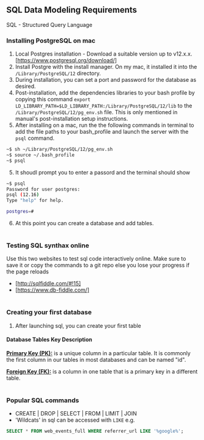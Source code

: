 ## SQL Data Modeling Requirements
SQL - Structured Query Language <br>
### Installing PostgreSQL on mac
1. Local Postgres installation - Download a suitable version up to v12.x.x. [https://www.postgresql.org/download/]
2. Install Postgre with the install manager. On my mac, it installed it into the `/Library/PostgreSQL/12` directory.
3. During installation, you can set a port and password for the database as desired.
4. Post-installation, add the dependencies libraries to your bash profile by copying this command `export LD_LIBRARY_PATH=$LD_LIBRARY_PATH:/Library/PostgreSQL/12/lib` to the `/Library/PostgreSQL/12/pg_env.sh` file. This is only mentioned in manual's post-installation setup instructions.
4. After installing on a mac, run the the following commands in terminal to add the file paths to your bash_profile and launch the server with the `psql` command. 
```bash
~$ sh ~/Library/PostgreSQL/12/pg_env.sh 
~$ source ~/.bash_profile
~$ psql
```
5. It shoudl prompt you to enter a passord and the terminal should show
```bash
~$ psql
Password for user postgres: 
psql (12.16)
Type "help" for help.

postgres=# 
```
6. At this point you can create a database and add tables.
<br><br>

### Testing SQL synthax online
Use this two websites to test sql code interactively online. Make sure to save it or copy the commands to a git repo else you lose your progress if the page reloads
- [http://sqlfiddle.com/#!15]
- [https://www.db-fiddle.com/]
<br><br>

### Creating your first database
1. After launching sql, you can create your first table

#### Database Tables Key Description
<u><b>Primary Key (PK):</b></u> is a unique column in a particular table. It is commonly the first column in our tables in most databases and can be named "id".

<u><b>Foreign Key (FK):</b></u> is a column in one table that is a primary key in a different table. 
<br><br>

### Popular SQL commands
- CREATE | DROP | SELECT | FROM | LIMIT | JOIN
- 'Wildcats' in sql can be accessed with `LIKE` e.g. 
```sql
SELECT * FROM web_events_full WHERE referrer_url LIKE '%google%';
```